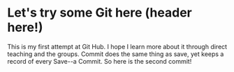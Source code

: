 # Let's try some Git here (header here!)
This is my first attempt at Git Hub. I hope I learn more about it through direct teaching and the groups.
Commit does the same thing as save, yet keeps a record of every Save--a Commit. So here is the second commit!
